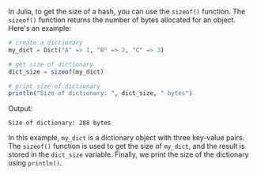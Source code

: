 In Julia, to get the size of a hash, you can use the `sizeof()` function. The `sizeof()` function returns the number of bytes allocated for an object. Here's an example:

```julia
# create a dictionary
my_dict = Dict("A" => 1, "B" => 2, "C" => 3)

# get size of dictionary
dict_size = sizeof(my_dict)

# print size of dictionary
println("Size of dictionary: ", dict_size, " bytes")
```

Output:
```
Size of dictionary: 288 bytes
```

In this example, `my_dict` is a dictionary object with three key-value pairs. The `sizeof()` function is used to get the size of `my_dict`, and the result is stored in the `dict_size` variable. Finally, we print the size of the dictionary using `println()`.